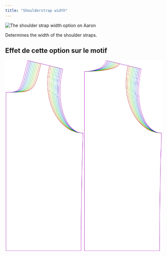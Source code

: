 ```yaml
---
title: "Shoulderstrap width"
---
```


![The shoulder strap width option on Aaron](./shoulderstrapwidth.svg)

Determines the width of the shoulder straps.

## Effet de cette option sur le motif

![This image shows the effect of this option by superimposing several variants that have a different value for this option](aaron_shoulderstrapwidth_sample.svg "Effect of this option on the pattern")
